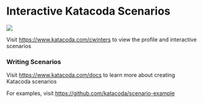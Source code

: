 # Interactive Katacoda Scenarios

[![](http://shields.katacoda.com/katacoda/cwinters/count.svg)](https://www.katacoda.com/cwinters "Get your profile on Katacoda.com")

Visit https://www.katacoda.com/cwinters to view the profile and interactive scenarios

### Writing Scenarios
Visit https://www.katacoda.com/docs to learn more about creating Katacoda scenarios

For examples, visit https://github.com/katacoda/scenario-example
